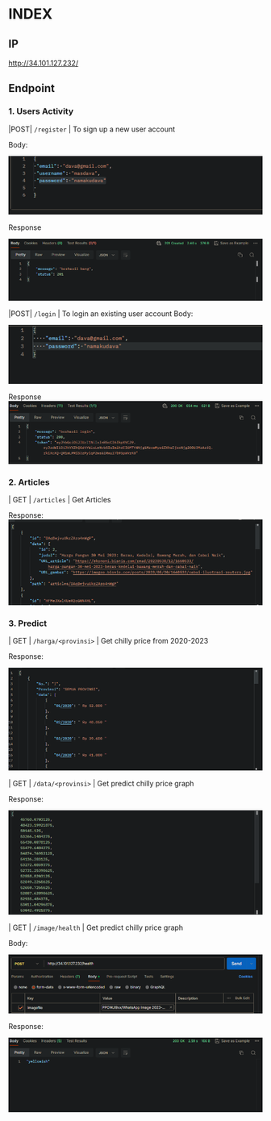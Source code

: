 # INDEX

## IP
http://34.101.127.232/
## Endpoint
### 1. Users Activity
|POST| `/register` | To sign up a new user account

Body:

![image](/images/register-bodyy.png)

Response

![image](/images/register.png)

|POST| `/login` | To login an existing user account
Body:

![image](/images/login-body.png)

Response
![image](/images/login.png)

### 2.  Articles
| GET | `/articles` | Get Articles 

Response:
![image](/images/artikel.png)

### 3.  Predict
| GET | `/harga/<provinsi>` | Get chilly price from 2020-2023

Response:

![image](/images/harga.png)


| GET | `/data/<provinsi>` | Get predict chilly price graph

Response:

![image](/images/data.png)

| GET | `/image/health` | Get predict chilly price graph

Body:

![image](/images/image-save.png)

Response:

![image](/images/image.png)

